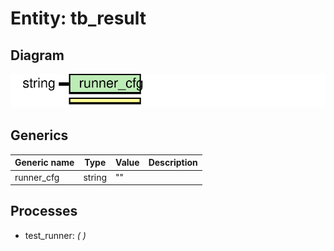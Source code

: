 # Entity: tb_result
## Diagram
![Diagram](tb_result.svg "Diagram")
## Generics
| Generic name | Type   | Value | Description |
| ------------ | ------ | ----- | ----------- |
| runner_cfg   | string | ""    |             |
## Processes
- test_runner: _(  )_

